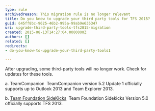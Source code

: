 ```yaml
---
type: rule
archivedreason: This migration rule is no longer relevant
title: Do you know to upgrade your third party tools for TFS 2015?
guid: 645ff8bc-9625-46b2-995a-99ab9e635347
uri: upgrade-third-party-tools-tfs2015-migration
created: 2015-08-13T14:27:04.0000000Z
authors: []
related: []
redirects:
- do-you-know-to-upgrade-your-third-party-tools1

---
```


After upgrading, some third-party tools will no longer work. Check for updates for these tools.

<!--endintro-->

a. TeamCompanion  
TeamCompanion version 5.2 Update 1 officially supports up to Outlook 2013 and Team Explorer 2013.

b. [Team Foundation SideKicks](http://www.attrice.info/cm/tfs)  
Team Foundation Sidekicks Version 5.0 officially supports TFS 2013.
